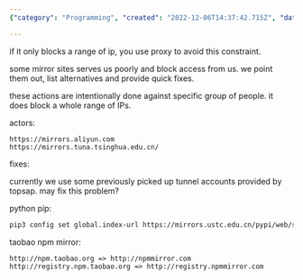 ```yaml
---
{"category": "Programming", "created": "2022-12-06T14:37:42.715Z", "date": "2022-12-06 14:37:42", "description": "Both comments address the issue of Taobao's npm mirror sites blocking specific IP ranges, leading to the need for proxies. They offer potential solutions such as using topsap or configuring pip with a new index URL.", "modified": "2022-12-08T17:55:31.307Z", "tags": ["Taobao", "npm mirror sites", "blocking IP ranges", "proxies", "topsap", "pip", "index URL"], "title": "Mirror Sites Change"}

---
```


if it only blocks a range of ip, you use proxy to avoid this constraint.

some mirror sites serves us poorly and block access from us. we point them out, list alternatives and provide quick fixes.

these actions are intentionally done against specific group of people. it does block a whole range of IPs.

actors:

```
https://mirrors.aliyun.com
https://mirrors.tuna.tsinghua.edu.cn/

```

fixes:

currently we use some previously picked up tunnel accounts provided by topsap. may fix this problem?

python pip:

```bash
pip3 config set global.index-url https://mirrors.ustc.edu.cn/pypi/web/simple

```

taobao npm mirror:

```
http://npm.taobao.org => http://npmmirror.com
http://registry.npm.taobao.org => http://registry.npmmirror.com

```
